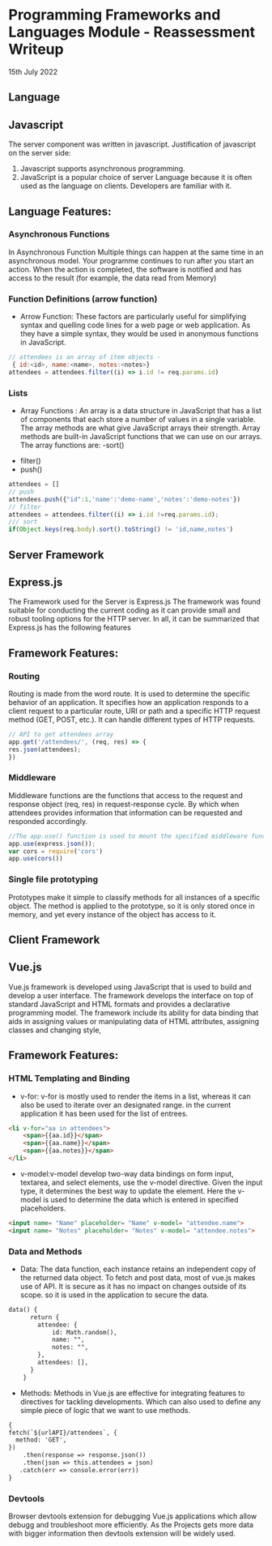 Programming Frameworks and Languages Module - Reassessment Writeup
================================================================

 15th July 2022

Language
--------------
## Javascript
The server component was written in javascript.
Justification of javascript on the server side:
1.	Javascript supports asynchronous programming.
2.	JavaScript is a popular choice of server Language because it is often used as the language on clients. Developers are familiar with it.
## Language Features:
### Asynchronous Functions
In Asynchronous Function Multiple things can happen at the same time in an asynchronous model. Your programme continues to run after you start an action. When the action is completed, the software is notified and has access to the result (for example, the data read from Memory)

### Function Definitions (arrow function)
* Arrow Function: These factors are particularly useful for simplifying syntax and quelling code lines for a web page or web application. As they have a simple syntax, they would be used in anonymous functions in JavaScript.

```javascript
// attendees is an array of item objects -
 { id:<id>, name:<name>, notes:<notes>}
attendees = attendees.filter((i) => i.id != req.params.id)
```
### Lists
* Array Functions : An array is a data structure in JavaScript that has a list of components that each store a number of values in a single variable. The array methods are what give JavaScript arrays their strength. Array methods are built-in JavaScript functions that we can use on our arrays. The array functions are:
-sort()
- filter()
- push()
```javascript
attendees = [] 
// push
attendees.push({"id":1,'name':'demo-name','notes':'demo-notes'}) 
// filter
attendees = attendees.filter((i) => i.id !=req.params.id);
/// sort
if(Object.keys(req.body).sort().toString() != 'id,name,notes')
```

Server Framework
---------------------
## Express.js
The Framework used for the Server is Express.js The framework was found suitable for conducting the current coding as it can provide small and robust tooling options for the HTTP server. In all, it can be summarized that Express.js has the following features

## Framework Features:
### Routing
 Routing is made from the word route. It is used to determine the specific behavior of an application. It specifies how an application responds to a client request to a particular route, URI or path and a specific HTTP request method (GET, POST, etc.). It can handle different types of HTTP requests.

```javascript
// API to get attendees array
app.get('/attendees/', (req, res) => {
res.json(attendees);
})
```
###  Middleware
Middleware functions are the functions that access to the request and response object (req, res) in request-response cycle. By which when attendees provides information that information can be requested and responded accordingly.

```javascript
//The app.use() function is used to mount the specified middleware function(s) at the path which is being specified.
app.use(express.json());
var cors = require('cors')
app.use(cors())
```

### Single file prototyping
Prototypes make it simple to classify methods for all instances of a specific object. The method is applied to the prototype, so it is only stored once in memory, and yet every instance of the object has access to it.

Client Framework
----------------
## Vue.js
Vue.js framework is developed using JavaScript that is used to build and develop a user interface. The framework develops the interface on top of standard JavaScript and HTML formats and provides a declarative programming model. The framework include its ability for data binding that aids in assigning values or manipulating data of HTML attributes, assigning classes and changing style, 

## Framework Features:

### HTML Templating and Binding

* v-for: v-for is mostly used to render the items in a list, whereas it can also be used to iterate over an designated range. in the current application it has been used for the list of entrees.
```html
<li v-for="aa in attendees">
    <span>{{aa.id}}</span>
    <span>{{aa.name}}</span>
    <span>{{aa.notes}}</span>
</li>
```
* v-model:v-model develop two-way data bindings on form input, textarea, and select elements, use the v-model directive. Given the input type, it determines the best way to update the element. Here the v-model is used to determine the data which is entered in specified placeholders.
```html
<input name= "Name" placeholder= "Name" v-model= "attendee.name">
<input name= "Notes" placeholder= "Notes" v-model= "attendee.notes">
```
### Data and Methods
* Data: The data function, each instance retains an independent copy of the returned data object. To fetch and post data, most of vue.js makes use of API. It is secure as it has no impact on changes outside of its scope. so it is used in the application to secure the data.

```html
data() {
      return {
        attendee: {
            id: Math.random(),
            name: "",
            notes: "",
        },
        attendees: [],
      }
    }
```

* Methods: Methods in Vue.js are effective for integrating features to directives for tackling developments. Which can also used to define any simple piece of logic that we want to use methods.
```html
{
fetch(`${urlAPI}/attendees`, {
  method: 'GET',
})
    .then(response => response.json())
    .then(json => this.attendees = json)
   .catch(err => console.error(err))
}
```
### Devtools
Browser devtools extension for debugging Vue.js applications which allow debugg and troubleshoot more efficiently. As the Projects gets more data with bigger information then devtools extension will be widely used.

